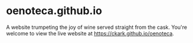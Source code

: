 # oenoteca.github.io
A website trumpeting the joy of wine served straight from the cask. You're welcome to view the live website at https://ckark.github.io/oenoteca.
